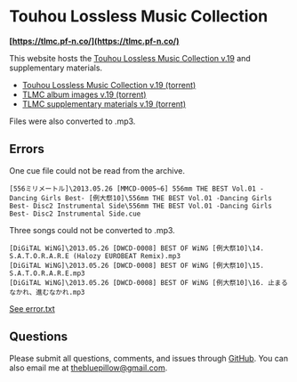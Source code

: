 # Touhou Lossless Music Collection

**[https://tlmc.pf-n.co/](https://tlmc.pf-n.co/)**

This website hosts the [Touhou Lossless Music Collection v.19](http://www.tlmc.eu/2018/01/tlmc-v19.html) and supplementary materials.

 - [Touhou Lossless Music Collection v.19 (torrent)](https://sites.google.com/site/tlmcfiles/Touhou%20lossless%20music%20collection%20v.19.torrent)
 - [TLMC album images v.19 (torrent)](https://sites.google.com/site/tlmcfiles/Touhou%20album%20image%20collection%20v.19.torrent)
 - [TLMC supplementary materials v.19 (torrent)](https://sites.google.com/site/tlmcfiles/TLMC%20supplementary%20materials%20v.19.torrent)

Files were also converted to .mp3.

## Errors

One cue file could not be read from the archive.

```
[556ミリメートル]\2013.05.26 [MMCD-0005~6] 556mm THE BEST Vol.01 -Dancing Girls Best- [例大祭10]\556mm THE BEST Vol.01 -Dancing Girls Best- Disc2 Instrumental Side\556mm THE BEST Vol.01 -Dancing Girls Best- Disc2 Instrumental Side.cue
```

Three songs could not be converted to .mp3.

```
[DiGiTAL WiNG]\2013.05.26 [DWCD-0008] BEST OF WiNG [例大祭10]\14. S.A.T.O.R.A.R.E (Halozy EUROBEAT Remix).mp3
[DiGiTAL WiNG]\2013.05.26 [DWCD-0008] BEST OF WiNG [例大祭10]\15. S.A.T.O.R.A.R.E.mp3
[DiGiTAL WiNG]\2013.05.26 [DWCD-0008] BEST OF WiNG [例大祭10]\16. 止まるなかれ、進むなかれ.mp3
```

[See error.txt](http://localhost:3000/tlmc/error.txt)

## Questions

Please submit all questions, comments, and issues through [GitHub](https://github.com/pf-tlmc/tlmc/issues). You can also email me at thebluepillow@gmail.com.
